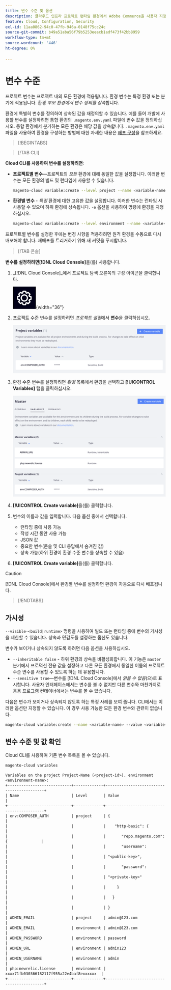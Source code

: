 ```yaml
---
title: 변수 수준 및 옵션
description: 클라우드 인프라 프로젝트 런타임 환경에서 Adobe Commerce을 사용자 지정하는 데 사용되는 다양한 변수 수준 및 옵션에 대해 알아봅니다.
feature: Cloud, Configuration, Security
exl-id: 11aa0862-94c0-47fb-946a-0148f75cc24c
source-git-commit: b49a51aba56f79b5253eeacb1adf473f42bb8959
workflow-type: tm+mt
source-wordcount: '446'
ht-degree: 0%

---
```


# 변수 수준

프로젝트 변수는 프로젝트 내의 모든 환경에 적용됩니다. 환경 변수는 특정 환경 또는 분기에 적용됩니다. 환경 _부모 환경에서 변수 정의를 상속_&#x200B;합니다.

환경에 특별히 변수를 정의하여 상속된 값을 재정의할 수 있습니다. 예를 들어 개발에 사용할 변수를 설정하려면 통합 환경의 `.magento.env.yaml` 파일에 변수 값을 정의하십시오. 통합 환경에서 분기하는 모든 환경은 해당 값을 상속합니다. `.magento.env.yaml` 파일을 사용하여 환경을 구성하는 방법에 대한 자세한 내용은 [배포 구성](configure-env-yaml.md)을 참조하세요.

>[!BEGINTABS]

>[!TAB CLI]

**Cloud CLI를 사용하여 변수를 설정하려면**:

- **프로젝트별 변수**—프로젝트의 _모든_ 환경에 대해 동일한 값을 설정합니다. 이러한 변수는 모든 환경의 빌드 및 런타임에 사용할 수 있습니다.

  ```bash
  magento-cloud variable:create --level project --name <variable-name> --value <variable-value>
  ```

- **환경별 변수** - _특정_ 환경에 대한 고유한 값을 설정합니다. 이러한 변수는 런타임 시 사용할 수 있으며 하위 환경에 상속됩니다. `-e` 옵션을 사용하여 명령에 환경을 지정하십시오.

  ```bash
  magento-cloud variable:create --level environment --name <variable-name> --value <variable-value>
  ```

프로젝트별 변수를 설정한 후에는 변경 사항을 적용하려면 원격 환경을 수동으로 다시 배포해야 합니다. 재배포를 트리거하기 위해 새 커밋을 푸시합니다.

>[!TAB 콘솔]

**변수를 설정하려면[!DNL Cloud Console]**&#x200B;을(를) 사용합니다.

1. _[!DNL Cloud Console]_에서 프로젝트 탐색 오른쪽의 구성 아이콘을 클릭합니다.

   ![프로젝트 구성](../../assets/icon-configure.png){width="36"}

1. 프로젝트 수준 변수를 설정하려면 _프로젝트 설정_&#x200B;에서 **변수**&#x200B;을 클릭하십시오.

   ![프로젝트 변수](../../assets/ui-project-variables.png)

1. 환경 수준 변수를 설정하려면 _환경_ 목록에서 환경을 선택하고 **[!UICONTROL Variables]** 탭을 클릭하십시오.

   ![환경 변수 탭](../../assets/ui-environment-variables.png)

1. **[!UICONTROL Create variable]**&#x200B;을(를) 클릭합니다.

1. 변수의 이름과 값을 입력합니다. 다음 옵션 중에서 선택합니다.

   - 런타임 중에 사용 가능
   - 작성 시간 동안 사용 가능
   - JSON 값
   - 중요한 변수(콘솔 및 CLI 응답에서 숨겨진 값)
   - 상속 가능(하위 환경이 환경 수준 변수를 상속할 수 있음)

1. **[!UICONTROL Create variable]**&#x200B;을(를) 클릭합니다.

>[!CAUTION]
>
>[!DNL Cloud Console]에서 환경별 변수를 설정하면 환경이 자동으로 다시 배포됩니다.

>[!ENDTABS]

## 가시성

`--visible-<build|runtime>` 명령을 사용하여 빌드 또는 런타임 중에 변수의 가시성을 제한할 수 있습니다. 상속과 민감도를 설정하는 옵션도 있습니다.

변수가 보이거나 상속되지 않도록 하려면 다음 옵션을 사용하십시오.

- `--inheritable false` - 하위 환경의 상속을 비활성화합니다. 이 기능은 `master` 분기에서 프로덕션 전용 값을 설정하고 다른 모든 환경에서 동일한 이름의 프로젝트 수준 변수를 사용할 수 있도록 하는 데 유용합니다.
- `--sensitive true`—변수를 [!DNL Cloud Console]에서 _읽을 수 없음_(으)로 표시합니다. 사용자 인터페이스에서는 변수를 볼 수 없지만 다른 변수와 마찬가지로 응용 프로그램 컨테이너에서는 변수를 볼 수 있습니다.

다음은 변수가 보이거나 상속되지 않도록 하는 특정 사례를 보여 줍니다. CLI에서는 이러한 옵션만 지정할 수 있습니다. 이 경우 사용 가능한 모든 환경 변수와 관련이 없습니다.

```bash
magento-cloud variable:create --name <variable-name> --value <variable-value> --inheritable false --sensitive true
```

## 변수 수준 및 값 확인

Cloud CLI를 사용하여 기존 변수 목록을 볼 수 있습니다.

```bash
magento-cloud variables
```

```
Variables on the project Project-Name (<project-id>), environment <environment-name>:
+----------------------------+-------------+-------------------------------------------+
| Name                       | Level       | Value                                     |
+----------------------------+-------------+-------------------------------------------+
| env:COMPOSER_AUTH          | project     | {                                         |
|                            |             |    "http-basic": {                        |
|                            |             |       "repo.magento.com": {               |
|                            |             |       "username":                         |
|                            |             | "<public-key>",                           |
|                            |             |       "password":                         |
|                            |             | "<private-key>"                           |
|                            |             |     }                                     |
|                            |             |   }                                       |
|                            |             | }                                         |
| ADMIN_EMAIL                | project     | admin@123.com                             |
| ADMIN_EMAIL                | environment | admin@123.com                             |
| ADMIN_PASSWORD             | environment | password                                  |
| ADMIN_URL                  | environment | admin123                                  |
| ADMIN_USERNAME             | environment | admin                                     |
| php:newrelic.license       | environment | xxxx71fb030366182117f955a22e4baf8exxxxxx  |
+----------------------------+-------------+-------------------------------------------+
```

